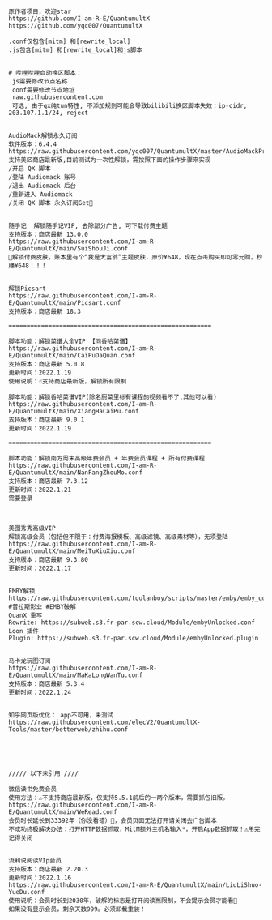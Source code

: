     原作者项目，欢迎star
    https://github.com/I-am-R-E/QuantumultX
    https://github.com/yqc007/QuantumultX
    
    .conf仅包含[mitm] 和[rewrite_local]
    .js包含[mitm] 和[rewrite_local]和js脚本
    
    
    # 哔哩哔哩自动换区脚本：
     js需要修改节点名称
     conf需要修改节点地址
     raw.githubusercontent.com
     可选, 由于qx纯tun特性, 不添加规则可能会导致bilibili换区脚本失效：ip-cidr, 203.107.1.1/24, reject


    AudioMack解锁永久订阅
    软件版本：6.4.4
    https://raw.githubusercontent.com/yqc007/QuantumultX/master/AudioMackProCrack.js
    支持美区商店最新版,目前测试为一次性解锁，需按照下面的操作步骤来实现
    /开启 QX 脚本
    /登陆 Audiomack 账号
    /退出 Audiomack 后台
    /重新进入 Audiomack
    /关闭 QX 脚本 永久订阅Get🎉


    随手记  解锁随手记VIP, 去除部分广告, 可下载付费主题
    支持版本：商店最新 13.0.0
    https://raw.githubusercontent.com/I-am-R-E/QuantumultX/main/SuiShouJi.conf
    🎉解锁付费皮肤，账本里有个“我是大富翁”主题皮肤，原价¥648，现在点击购买即可零元购，秒赚¥648！！！
    
    
    解锁Picsart
    https://raw.githubusercontent.com/I-am-R-E/QuantumultX/main/Picsart.conf
    支持版本：商店最新 18.3
    
    ========================================================

    脚本功能：解锁菜谱大全VIP 【同香哈菜谱】
    https://raw.githubusercontent.com/I-am-R-E/QuantumultX/main/CaiPuDaQuan.conf
    支持版本：商店最新 5.0.8
    更新时间：2022.1.19
    使用说明：☝️支持商店最新版，解锁所有限制

    脚本功能：解锁香哈菜谱VIP(除名厨菜里标有课程的视频看不了,其他可以看)
    https://raw.githubusercontent.com/I-am-R-E/QuantumultX/main/XiangHaCaiPu.conf
    支持版本：商店最新 9.0.1
    更新时间：2022.1.19

    ========================================================
    
    脚本功能：解锁南方周末高级年费会员 + 年费会员课程 + 所有付费课程
    https://raw.githubusercontent.com/I-am-R-E/QuantumultX/main/NanFangZhouMo.conf
    支持版本：商店最新 7.3.12
    更新时间：2022.1.21
    需要登录
    
    
   
    美图秀秀高级VIP
    解锁高级会员（包括但不限于：付费海报模板、高级滤镜、高级素材等），无须登陆
    https://raw.githubusercontent.com/I-am-R-E/QuantumultX/main/MeiTuXiuXiu.conf
    支持版本：商店最新 9.3.80
    更新时间：2022.1.17
    
    
    EMBY解锁
    https://raw.githubusercontent.com/toulanboy/scripts/master/emby/emby_quan.conf
    #普拉斯影业 #EMBY破解 
    QuanX 重写
    Rewrite: https://subweb.s3.fr-par.scw.cloud/Module/embyUnlocked.conf
    Loon 插件
    Plugin: https://subweb.s3.fr-par.scw.cloud/Module/embyUnlocked.plugin

    
    马卡龙玩图订阅
    https://raw.githubusercontent.com/I-am-R-E/QuantumultX/main/MaKaLongWanTu.conf
    支持版本：商店最新 5.3.4
    更新时间：2022.1.24
    
    
    知乎网页版优化： app不可用，未测试
    https://raw.githubusercontent.com/elecV2/QuantumultX-Tools/master/betterweb/zhihu.conf
    
    
    
    
    
    ///// 以下未引用 ////
    
    微信读书免费会员
    使用方法：⚠️不支持商店最新版，仅支持5.5.1前后的一两个版本，需要抓包旧版。
    https://raw.githubusercontent.com/I-am-R-E/QuantumultX/main/WeRead.conf
    会员时长延长到33392年（你没看错）🎉，会员页面无法打开请关闭去广告脚本
    不成功终极解决办法：打开HTTP数据抓取，MitM额外主机名输入*，开启App数据抓取！⚠️用完记得关闭
    
    
    流利说阅读VIp会员
    支持版本：商店最新 2.20.3
    更新时间：2022.1.16
    https://raw.githubusercontent.com/I-am-R-E/QuantumultX/main/LiuLiShuo-YueDu.conf
    使用说明：会员时长到2030年，破解的标志是打开阅读🈚️限制，不会提示会员才能看🎉
    如果没有显示会员，剩余天数999。必须卸载重装！
    
    
    
    
    
    
    
    









